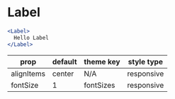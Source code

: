 # Label

```.jsx
<Label>
  Hello Label
</Label>
```

prop | default | theme key | style type
---|---|---|---
alignItems | center | N/A | responsive
fontSize | 1 | fontSizes | responsive